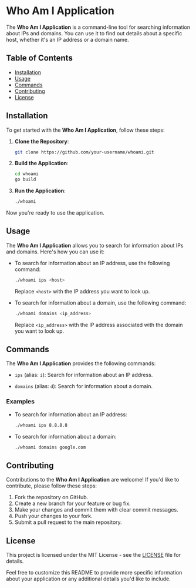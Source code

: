 # Who Am I Application

The **Who Am I Application** is a command-line tool for searching information about IPs and domains. You can use it to find out details about a specific host, whether it's an IP address or a domain name.

## Table of Contents

- [Installation](#installation)
- [Usage](#usage)
- [Commands](#commands)
- [Contributing](#contributing)
- [License](#license)

## Installation

To get started with the **Who Am I Application**, follow these steps:

1. **Clone the Repository**:

   ```bash
   git clone https://github.com/your-username/whoami.git
   ```

2. **Build the Application**:

   ```bash
   cd whoami
   go build
   ```

3. **Run the Application**:

   ```bash
   ./whoami
   ```

Now you're ready to use the application.

## Usage

The **Who Am I Application** allows you to search for information about IPs and domains. Here's how you can use it:

- To search for information about an IP address, use the following command:

  ```bash
  ./whoami ips <host>
  ```

  Replace `<host>` with the IP address you want to look up.

- To search for information about a domain, use the following command:

  ```bash
  ./whoami domains <ip_address>
  ```

  Replace `<ip_address>` with the IP address associated with the domain you want to look up.

## Commands

The **Who Am I Application** provides the following commands:

- `ips` (alias: `i`): Search for information about an IP address.

- `domains` (alias: `d`): Search for information about a domain.

### Examples

- To search for information about an IP address:

  ```bash
  ./whoami ips 8.8.8.8
  ```

- To search for information about a domain:

  ```bash
  ./whoami domains google.com
  ```

## Contributing

Contributions to the **Who Am I Application** are welcome! If you'd like to contribute, please follow these steps:

1. Fork the repository on GitHub.
2. Create a new branch for your feature or bug fix.
3. Make your changes and commit them with clear commit messages.
4. Push your changes to your fork.
5. Submit a pull request to the main repository.

## License

This project is licensed under the MIT License - see the [LICENSE](LICENSE) file for details.

Feel free to customize this README to provide more specific information about your application or any additional details you'd like to include.